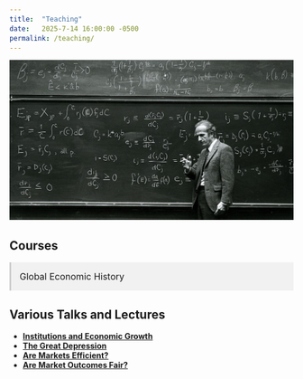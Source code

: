 ```yaml
---
title:  "Teaching"
date:   2025-7-14 16:00:00 -0500
permalink: /teaching/
---
```


![Becker](/assets/images/Becker.jpg)

## Courses

<details class="accordion">
  <summary>Global Economic History</summary>
  
  This set of lecture notes is the backbone of an undergraduate course on global economic history and political economy. I will link to the slidedecks as I develop the material.
  
<ul class="no-bullets">
  <li>Lecture 1: <a href="/Users/jacobhall/Documents/GitHub/minimal-mistakes/assets/documents/HPE Slides/MalthusianEconomy.pdf">The Malthusian Economy</a></li>
  <li>Lecture 2: Violence and Social Orders</li>
  <li>Lecture 3: The Neolithic Revolution</li>
  <li>Lecture 4: The Origins of the State</li>
  <li>Lecture 5: Ancient Empires</li>
  <li>Lecture 6: Classical Greece</li>
  <li>Lecture 7: Ancient Rome</li>
  <li>Lecture 8: Ancient and Medieval China</li>
  <li>Lecture 9: The Islamic World</li>
  <li>Lecture 10: The Commercial Revolution</li>
  <li>Lecture 11: Feudal Political Economy</li>
  <li>Lecture 12: The Printing Press</li>
  <li>Lecture 13: The Protestant Reformation</li>
  <li>Lecture 14: The Rise of the Modern Nation-State</li>
  <li>Lecture 15: The Development of Representative Institutions</li>
  <li>Lecture 16: The Dutch Golden Age</li>
  <li>Lecture 17: The Origins of Political Liberalism</li>
  <li>Lecture 18: The British Industrial Revolution</li>
  <li>Lecture 19: Catching Up, Falling Behind</li>
  <li>Lecture 20: Life and Death in the People's Republics</li>
  <li>Lecture 21: America in the Twentieth Century</li>
</ul>


</details>

## Various Talks and Lectures

- [**Institutions and Economic Growth**](/Users/jacobhall/Documents/GitHub/minimal-mistakes/assets/documents/Lectures/UR_Institutions_Growth.pdf)  
- [**The Great Depression**](/Users/jacobhall/Documents/GitHub/minimal-mistakes/assets/documents/Lectures/GreatDepression.pdf)
- [**Are Markets Efficient?**](/Users/jacobhall/Documents/GitHub/minimal-mistakes/assets/documents/Lectures/MC_5_Efficiency.pdf)
- [**Are Market Outcomes Fair?**](/Users/jacobhall/Documents/GitHub/minimal-mistakes/assets/documents/Lectures/MC_4_Inequality.pdf)

<style>
  details.accordion {
    margin-top: 10px;
    background-color: #f1f1f1;
    border: none;
    border-left: 3px solid #ccc;
    padding: 0;
    font-size: 16px;
  }

  details.accordion[open] {
    background-color: #fafafa;
  }

  details.accordion summary {
    cursor: pointer;
    padding: 15px;
    font-size: 16px;
    list-style: none;
  }

  details.accordion summary::-webkit-details-marker {
    display: none;
  }

  details.accordion > *:not(summary) {
    padding: 0 15px 15px;
  }

  details.accordion a {
    color: #336699;
    text-decoration: none;
  }

  details.accordion a:hover {
    text-decoration: underline;
  }
  
 .no-bullets {
    list-style-type: none;
    padding-left: 0;
    margin-left: 0;
    font-size: 16px;
  }

</style>
